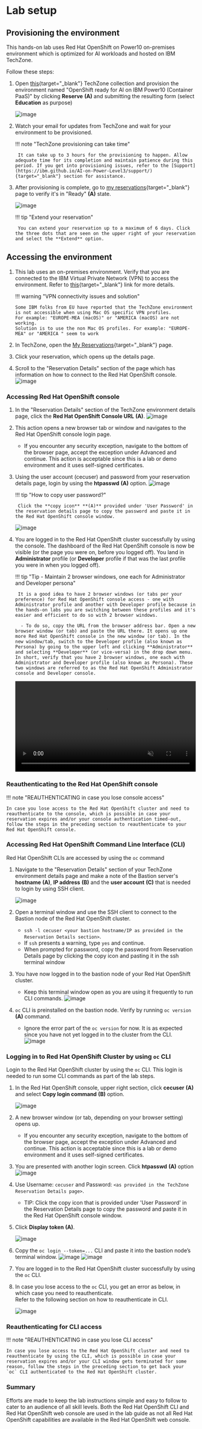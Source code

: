 # Lab setup

## Provisioning the environment

This hands-on lab uses Red Hat OpenShift on Power10 on-premises environment which is optimized for AI workloads and hosted on IBM TechZone.

Follow these steps:

1. Open [this](https://techzone.ibm.com/collection/generative-ai-demos-on-ibm-power/environments){target="_blank"} TechZone collection and provision the environment named "OpenShift ready for AI on IBM Power10 (Container PaaS)" by clicking **Reserve** **(A)** and submitting the resulting form (select **Education** as purpose)
   
     ![image](https://github.com/user-attachments/assets/9c5c4702-509b-4757-b91e-2098ae818454)
   
3. Watch your email for updates from TechZone and wait for your environment to be provisioned.

    !!! note "TechZone provisioning can take time"

        It can take up to 3 hours for the provisioning to happen. Allow adequate time for its completion and maintain patience during this period. If you get into provisioning issues, refer to the [Support](https://ibm.github.io/AI-on-Power-Level3/support/){target="_blank"} section for assistance.
   
5. After provisioning is complete, go to [my reservations](https://techzone.ibm.com/my/reservations){target="_blank"} page to verify it's in "Ready" **(A)** state.

     ![image](https://github.com/user-attachments/assets/46640f65-545e-4dca-aa7a-6c0b6ca771f8)

    !!! tip "Extend your reservation"

        You can extend your reservation up to a maximum of 6 days. Click the three dots that are seen on the upper right of your reservation and select the **Extend** option.

## Accessing the environment

1. This lab uses an on-premises environment. Verify that you are connected to the IBM Virtual Private Network (VPN) to access the environment. Refer to [this](https://github.com/IBM/itz-support-public/blob/main/IBM-On-premise/IBM-On-premise-Runbooks/configure-vpn.md){target="_blank"} link for more details.

   !!! warning "VPN connectivity issues and solution"

       Some IBM folks from EU have reported that the TechZone environment is not accessible when using Mac OS specific VPN profiles.
       For example: "EUROPE-MEA (macOS)" or "AMERICA (macOS) are not working.
       Solution is to use the non Mac OS profiles. For example: "EUROPE-MEA" or "AMERICA " seem to work      
   
3. In TechZone, open the [My Reservations](https://techzone.ibm.com/my/reservations){target="_blank"} page.
4. Click your reservation, which opens up the details page.
5. Scroll to the "Reservation Details" section of the page which has information on how to connect to the Red Hat OpenShift console.
   ![image](https://github.com/user-attachments/assets/9e7df820-6a8b-4cc6-9ca3-b2a8cdc7decb)

### Accessing Red Hat OpenShift console

1. In the "Reservation Details" section of the TechZone environment details page, click the **Red Hat OpenShift Console URL** **(A)**.
     ![image](https://github.com/user-attachments/assets/68c271a0-0077-4cf7-9080-b031b2070cb6)
   
3. This action opens a new browser tab or window and navigates to the Red Hat OpenShift console login page.
      - If you encounter any security exception, navigate to the bottom of the browser page, accept the exception under Advanced and continue. This action is acceptable since this is a lab or demo environment and it uses self-signed certificates.
4. Using the user account (cecuser) and password from your reservation details page, login by using the **htpasswd** **(A)** option.
     ![image](https://github.com/user-attachments/assets/61c1015c-41ab-4400-9b83-ad8f6e2cba10)
   
    !!! tip "How to copy user password?"

        Click the **copy icon** **(A)** provided under 'User Password' in the reservation details page to copy the password and paste it in the Red Hat OpenShift console window.

     ![image](https://github.com/user-attachments/assets/33fe60d7-c285-4d55-a830-73bac9e8b032)     

7. You are logged in to the Red Hat OpenShift cluster successfully by using the console. The dashboard of the Red Hat OpenShift console is now be visible (or the page you were on, before you logged off). You land in **Administrator** profile (or **Developer** profile if that was the last profile you were in when you logged off).
   
    !!! tip "Tip - Maintain 2 browser windows, one each for Administrator and Developer persona"
   
        It is a good idea to have 2 browser windows (or tabs per your preference) for Red Hat OpenShift console access - one with Administrator profile and another with Developer profile because in the hands-on labs you are switching between these profiles and it's easier and efficient to do so with 2 browser windows.
   
         - To do so, copy the URL from the browser address bar. Open a new browser window (or tab) and paste the URL there. It opens up one more Red Hat OpenShift console in the new window (or tab). In the new window/tab, switch to the Developer profile (also known as Persona) by going to the upper left and clicking **Administrator** and selecting **Developer** (or vice-versa) in the drop down menu. In short, verify that you have 2 browser windows, one each with Administrator and Developer profile (also known as Persona). These two windows are referred to as the Red Hat OpenShift Administrator console and Developer console.

    <video style="width:100%" muted="true" autoplay="true" loop="true" controls="" alt="type:video">
       <source src="https://github.com/user-attachments/assets/a622a195-00a6-4950-b2e5-686b04fa3401" type="video/mp4">
    </video>

### Reauthenticating to the Red Hat OpenShift console

!!! note "REAUTHENTICATING in case you lose console access"
   
    In case you lose access to the Red Hat OpenShift cluster and need to reauthenticate to the console, which is possible in case your reservation expires and/or your console authentication timed-out, follow the steps in the preceding section to reauthenticate to your Red Hat OpenShift console.

### Accessing Red Hat OpenShift Command Line Interface (CLI)

Red Hat OpenShift CLIs are accessed by using the `oc` command

1. Navigate to the "Reservation Details" section of your TechZone environment details page and make a note of the Bastion server's **hostname** **(A)**, **IP address** **(B)** and the **user account** **(C)** that is needed to login by using SSH client.

      ![image](https://github.com/user-attachments/assets/ecef8ba6-9790-4c75-94e0-3be409bff4ea)
   
3. Open a terminal window and use the SSH client to connect to the Bastion node of the Red Hat OpenShift cluster.
      - `ssh -l cecuser <your bastion hostname/IP as provided in the Reservation Details section>`.
      - If `ssh` presents a warning, type `yes` and continue.
      - When prompted for password, copy the password from Reservation Details page by clicking the copy icon and pasting it in the ssh terminal window
4. You have now logged in to the bastion node of your Red Hat OpenShift cluster.
      - Keep this terminal window open as you are using it frequently to run CLI commands.
            ![image](https://github.com/user-attachments/assets/576d86f0-8873-492c-8b13-9433c9f25604)
        
5. `oc` CLI is preinstalled on the bastion node. Verify by running `oc version` **(A)** command.
      - Ignore the error part of the `oc version` for now. It is as expected since you have not yet logged in to the cluster from the CLI.  
            ![image](https://github.com/user-attachments/assets/b0e21c56-3757-4771-bb47-42d3aaf5591f)

### Logging in to Red Hat OpenShift Cluster by using `oc` CLI
Login to the Red Hat OpenShift cluster by using the `oc` CLI. This login is needed to run some CLI commands as part of the lab steps.

1. In the Red Hat OpenShift console, upper right section, click **cecuser** **(A)** and select **Copy login command** **(B)** option.
   
     ![image](https://github.com/user-attachments/assets/52c8e57b-d507-4b48-9eb8-d3843fc9d3d4)
   
3. A new browser window (or tab, depending on your browser setting) opens up.
      - If you encounter any security exception, navigate to the bottom of the browser page, accept the exception under Advanced and continue. This action is acceptable since this is a lab or demo environment and it uses self-signed certificates.
4. You are presented with another login screen. Click **htpasswd** **(A)** option
   ![image](https://github.com/user-attachments/assets/1fb91841-e243-4d56-a4f1-1068fb3058df)

5. Use Username: `cecuser` and Password: `<as provided in the TechZone Reservation Details page>`.
      - TIP: Click the copy icon that is provided under 'User Password' in the Reservation Details page to copy the password and paste it in the Red Hat OpenShift console window.
6. Click **Display token** **(A)**.
   
     ![image](https://github.com/user-attachments/assets/45865182-61f6-4bfd-86ec-4b5f43e99706)
   
7. Copy the `oc login --token=...` CLI and paste it into the bastion node’s terminal window.
     ![image](https://github.com/user-attachments/assets/75ad62a0-d0a0-45f6-8797-fedad6e5877a)
     ![image](https://github.com/user-attachments/assets/a2753a4c-86d6-49ca-96c8-54f3ed7dbac5)
8. You are logged in to the Red Hat OpenShift cluster successfully by using the `oc` CLI.
9. In case you lose access to the `oc` CLI, you get an error as below, in which case you need to reauthenticate.<br>
   Refer to the following section on how to reauthenticate in CLI.

     ![image](https://github.com/user-attachments/assets/a1e8d00c-64d0-41ab-997c-540378df0544)
   
### Reauthenticating for CLI access

!!! note "REAUTHENTICATING in case you lose CLI access"
      
    In case you lose access to the Red Hat OpenShift cluster and need to reauthenticate by using the CLI, which is possible in case your reservation expires and/or your CLI window gets terminated for some reason, follow the steps in the preceding section to get back your `oc` CLI authenticated to the Red Hat OpenShift cluster.

### Summary
Efforts are made to keep the lab instructions simple and easy to follow to cater to an audience of all skill levels.
Both the Red Hat OpenShift CLI and Red Hat OpenShift web console are used in the lab guide as not all Red Hat OpenShift capabilities are available in the Red Hat OpenShift web console.
